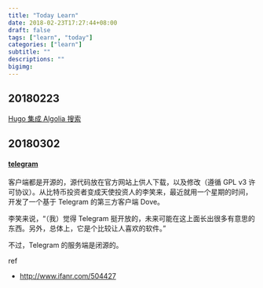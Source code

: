 ```yaml
---
title: "Today Learn"
date: 2018-02-23T17:27:44+08:00
draft: false
tags: ["learn", "today"]
categories: ["learn"]
subtitle: ""
descriptions: ""
bigimg:
---
```


## 20180223

[Hugo 集成 Algolia 搜索](https://blog.qikqiak.com/post/hugo-integrated-algolia-search/)

## 20180302

#### [telegram](https://telegram.org/)

客户端都是开源的，源代码放在官方网站上供人下载，以及修改（遵循 GPL v3 许可协议）。从比特币投资者变成天使投资人的李笑来，最近就用一个星期的时间，开发了一个基于 Telegram 的第三方客户端 Dove。

李笑来说，“（我）觉得 Telegram 挺开放的，未来可能在这上面长出很多有意思的东西。另外，总体上，它是个比较让人喜欢的软件。”

不过，Telegram 的服务端是闭源的。

ref 

- http://www.ifanr.com/504427